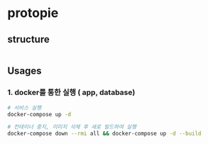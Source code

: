 # protopie

## structure
```

```

## Usages
### 1. docker를 통한 실행 ( app, database) 

```bash
# 서비스 실행
docker-compose up -d

# 컨테이너 중지, 이미지 삭제 후 새로 빌드하여 실행
docker-compose down --rmi all && docker-compose up -d --build
```